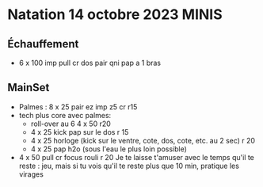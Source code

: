 # Natation 14 octobre 2023 MINIS
## Échauffement
* 6 x 100 imp pull cr dos pair qni pap a 1 bras
## MainSet
* Palmes : 8 x 25 pair ez imp z5 cr r15
* tech plus core avec palmes:
  * roll-over au 6 4 x 50 r20
  * 4 x 25 kick pap sur le dos r 15
  * 4 x 25 horloge (kick sur le ventre, cote, dos, cote, etc. au 2 sec) r 20
  * 4 x 25 pap h2o (sous l'eau le plus loin possible)
* 4 x 50 pull cr focus rouli r 20
Je te laisse t'amuser avec le temps qu'il te reste : jeu, mais si tu vois qu'il te reste plus que 10 min, pratique les virages
